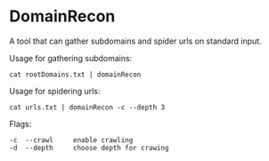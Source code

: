 # DomainRecon 

A tool that can gather subdomains and spider urls on standard input.

Usage for gathering subdomains: 

```
cat rootDomains.txt | domainRecon 
```

Usage for spidering urls: 

```
cat urls.txt | domainRecon -c --depth 3
```

Flags: 
```
-c  --crawl     enable crawling
-d  --depth     choose depth for crawing
```
